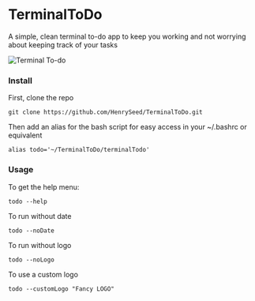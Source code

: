# TerminalToDo
A simple, clean terminal to-do app to keep you working and not worrying about keeping track of your tasks

![Terminal To-do](https://i.imgur.com/85NtbpW.png)

### Install
First, clone the repo

`git clone https://github.com/HenrySeed/TerminalToDo.git`

Then add an alias for the bash script for easy access in your ~/.bashrc or equivalent

`alias todo='~/TerminalToDo/terminalTodo'`

### Usage

To get the help menu:

`todo --help`

To run without date

`todo --noDate`

To run without logo

`todo --noLogo`

To use a custom logo

`todo --customLogo "Fancy LOGO" `
